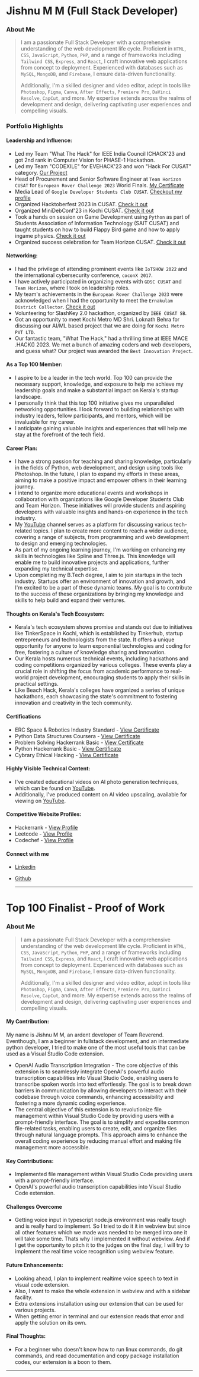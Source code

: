 # Jishnu M M (Full Stack Developer)

### About Me

> I am a passionate Full Stack Developer with a comprehensive understanding of the web development life cycle. Proficient in `HTML`, `CSS`, `JavaScript`, `Python`, `PHP`, and a range of frameworks including `Tailwind CSS`, `Express`, and `React`, I craft innovative web applications from concept to deployment. Experienced with databases such as `MySQL`, `MongoDB`, and `Firebase`, I ensure data-driven functionality.
> 
> Additionally, I'm a skilled designer and video editor, adept in tools like `Photoshop`, `Figma`, `Canva`, `After Effects`, `Premiere Pro`, `DaVinci Resolve`, `CapCut`, and more. My expertise extends across the realms of development and design, delivering captivating user experiences and compelling visuals.


### Portfolio Highlights



#### Leadership and Influence:

- Led my Team "What The Hack" for IEEE India Council ICHACK'23 and got 2nd rank in Computer Vision for PHASE-1 Hackathon.
- Led my Team "CODEXILE" for EVEHACK'23 and won "Hack For CUSAT" category. [Our Project](https://devfolio.co/projects/cusatobot-7477)
- Head of Procurement and Senior Software Engineer at `Team Horizon CUSAT` for `European Rover Challenge 2023` World Finals. [My Certificate](https://roverchallenge.eu/certificate/2023-onsite-horizon-jishnu-m-m/)
- Media Lead of `Google Developer Students Club CUSAT`. [Checkout my profile](https://gdsc.community.dev/u/m5vcqn/)
- Organized Hacktoberfest 2023 in CUSAT. [Check it out](https://events.mlh.io/events/10276-hacktoberfest-2023-in-cusat)
- Organized MiniDebConf'23 in Kochi CUSAT. [Check it out](https://www.linkedin.com/posts/thepywizard_minidebconf23-opensource-debian-activity-7121717940659400704-I7Mv?utm_source=share&utm_medium=member_desktop)
- Took a hands on session on Game Development using `Python` as part of Students Association of Information Technology (SAIT CUSAT) and taught students on how to build Flappy Bird game and how to apply ingame physics. [Check it out](https://www.linkedin.com/posts/students-association-of-information-technology-sait-cusat_pythonworkshop-sait-learningtogether-activity-7067182207244648450-6cxL?utm_source=share&utm_medium=member_desktop)
- Organized success celebration for Team Horizon CUSAT. [Check it out](https://www.linkedin.com/posts/thepywizard_teamhorizon-erc2023-spaceexploration-activity-7117344353609539584-8Atu?utm_source=share&utm_medium=member_desktop)
  
#### Networking:

- I had the privilege of attending prominent events like `IoTSHOW 2022` and the international cybersecurity conference, `coconX 2017`.
- I have actively participated in organizing events with `GDSC CUSAT` and `Team Horizon`, where I took on leadership roles.
-  My team's achievements in the `European Rover Challenge 2023` were acknowledged when I had the opportunity to meet the `Ernakulam District Collector`. [Check it out](https://m.facebook.com/story.php?story_fbid=pfbid02PgxARykYs5VxEaUqygh8VoESbmaSwk6yVpAbYkUX4VMucBtsi1rYrhzWMBKzKZrGl&id=100047802801259&mibextid=Nif5oz)
-  Volunteering for SlashKey 2.0 hackathon, organized by `IEEE CUSAT SB`.
-  Got an opportunity to meet Kochi Metro MD Shri. Loknath Behra for discussing our AI/ML based project that we are doing for `Kochi Metro PVT LTD`.
-  Our fantastic team, "What The Hack," had a thrilling time at IEEE MACE .HACK() 2023. We met a bunch of amazing coders and web developers, and guess what? Our project was awarded the `Best Innovation Project`.


#### As a Top 100 Member:

- I aspire to be a leader in the tech world. Top 100 can provide the necessary support, knowledge, and exposure to help me achieve my leadership goals and make a substantial impact on Kerala's startup landscape.
- I personally think that this top 100 initiative gives me unparalleled networking opportunities. I look forward to building relationships with industry leaders, fellow participants, and mentors, which will be invaluable for my career.
- I anticipate gaining valuable insights and experiences that will help me stay at the forefront of the tech field.

#### Career Plan: 

- I have a strong passion for teaching and sharing knowledge, particularly in the fields of Python, web development, and design using tools like Photoshop. In the future, I plan to expand my efforts in these areas, aiming to make a positive impact and empower others in their learning journey.
- I intend to organize more educational events and workshops in collaboration with organizations like Google Developer Students Club and Team Horizon. These initiatives will provide students and aspiring developers with valuable insights and hands-on experience in the tech industry.
- My [YouTube](https://www.youtube.com/@thepywizard) channel serves as a platform for discussing various tech-related topics. I plan to create more content to reach a wider audience, covering a range of subjects, from programming and web development to design and emerging technologies.
-  As part of my ongoing learning journey, I'm working on enhancing my skills in technologies like Spline and Three.js. This knowledge will enable me to build innovative projects and applications, further expanding my technical expertise.
- Upon completing my B.Tech degree, I aim to join startups in the tech industry. Startups offer an environment of innovation and growth, and I'm excited to be a part of these dynamic teams. My goal is to contribute to the success of these organizations by bringing my knowledge and skills to help build and expand their ventures.

#### Thoughts on Kerala's Tech Ecosystem:

- Kerala's tech ecosystem shows promise and stands out due to initiatives like TinkerSpace in Kochi, which is established by Tinkerhub, startup entrepreneurs and technologists from the state. It offers a unique opportunity for anyone to learn exponential technologies and coding for free, fostering a culture of knowledge sharing and innovation.
- Our Kerala hosts numerous technical events, including hackathons and coding competitions organized by various colleges. These events play a crucial role in shifting the focus from academic performance to real-world project development, encouraging students to apply their skills in practical settings.
- Like Beach Hack, Kerala's colleges have organized a series of unique hackathons, each showcasing the state's commitment to fostering innovation and creativity in the tech community.

#### Certifications

- ERC Space & Robotics Industry Standard - [View Certificate](https://roverchallenge.eu/certificate/2023-onsite-horizon-jishnu-m-m/)
- Python Data Structures Coursera - [View Certificate](https://www.coursera.org/account/accomplishments/certificate/M25J2P2N67FH)
- Problem Solving Hackerrank Basic - [View Certificate](https://www.hackerrank.com/certificates/0f99f491bc98)
- Python Hackerrank Basic - [View Certificate](https://www.hackerrank.com/certificates/79ee63e850b1)
- Cybrary Ethical Hacking - [View Certificate](https://app.cybrary.it/courses/api/certificate/CC-49087ed0-b243-4df4-ab02-05fef12ae87d/view)

#### Highly Visible Technical Content:

- I've created educational videos on AI photo generation techniques, which can be found on [YouTube](https://youtu.be/M1u4QFWLTxc).
- Additionally, I've produced content on AI video upscaling, available for viewing on [YouTube](https://youtu.be/VQUeTSFWMN4).

#### Competitive Website Profiles:

- Hackerrank - [View Profile](https://www.hackerrank.com/profile/thepywizard)
- Leetcode - [View Profile](https://www.leetcode.com/thepywizard)
- Codechef - [View Profile](https://www.codechef.com/users/thepywizard)

#### Connect with me

- [Linkedin](https://linkedin.com/in/thepywizard)
- [Github](https://github.com/thepywizard)

  ----

# Top 100 Finalist -  Proof of Work

### About Me 
> I am a passionate Full Stack Developer with a comprehensive understanding of the web development life cycle. Proficient in `HTML`, `CSS`, `JavaScript`, `Python`, `PHP`, and a range of frameworks including `Tailwind CSS`, `Express`, and `React`, I craft innovative web applications from concept to deployment. Experienced with databases such as `MySQL`, `MongoDB`, and `Firebase`, I ensure data-driven functionality.
> 
> Additionally, I'm a skilled designer and video editor, adept in tools like `Photoshop`, `Figma`, `Canva`, `After Effects`, `Premiere Pro`, `DaVinci Resolve`, `CapCut`, and more. My expertise extends across the realms of development and design, delivering captivating user experiences and compelling visuals.


#### My Contribution:
My name is Jishnu M M, an ardent developer of Team Reverend. Eventhough, I am a beginner in fullstack development, and an intermediate python developer, I tried to make one of the most useful tools that can be used as a Visual Studio Code extension.
- OpenAI Audio Transcription Integration - The core objective of this extension is to seamlessly integrate OpenAI's powerful audio transcription capabilities into Visual Studio Code, enabling users to transcribe spoken words into text effortlessly. The goal is to break down barriers in communication by allowing developers to interact with their codebase through voice commands, enhancing accessibility and fostering a more dynamic coding experience.
- The central objective of this extension is to revolutionize file management within Visual Studio Code by providing users with a prompt-friendly interface. The goal is to simplify and expedite common file-related tasks, enabling users to create, edit, and organize files through natural language prompts. This approach aims to enhance the overall coding experience by reducing manual effort and making file management more accessible.

#### Key Contributions:
- Implemented file management within Visual Studio Code providing users with a prompt-friendly interface.
- OpenAI's powerful audio transcription capabilities into Visual Studio Code extension.

#### Challenges Overcome
- Getting voice input in typescript node.js environment was really tough and is really hard to implement. So I tried to do it it in webview but since all other features which we made was needed to be merged into one it will take some time. Thats why I implemented it without webview. And if I get the opportunity to pitch it to the judges on the final day, I will try to implement the real time voice recognition using webview feature.

#### Future Enhancements:
- Looking ahead, I plan to implement realtime voice speech to text in visual code extension.
- Also, I want to make the whole extension in webview and with a sidebar facility.
- Extra extensions installation using our extension that can be used for various projects.
- When getting error in terminal and our extension reads that error and apply the solution on its own.
  
#### Final Thoughts:
- For a beginner who doesn't know how to run linux commands, do git commands, and read documentation and copy package installation codes, our extension is a boon to them.

---
